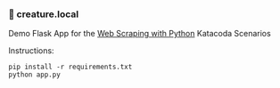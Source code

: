 ### 🐉 creature.local

Demo Flask App for the [Web Scraping with Python](/) Katacoda Scenarios

Instructions:

```
pip install -r requirements.txt
python app.py
```

